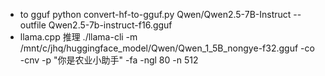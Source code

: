 * to gguf
    python convert-hf-to-gguf.py Qwen/Qwen2.5-7B-Instruct --outfile Qwen2.5-7b-instruct-f16.gguf
* llama.cpp 推理
    ./llama-cli -m /mnt/c/jhq/huggingface_model/Qwen/Qwen_1_5B_nongye-f32.gguf -co -cnv -p "你是农业小助手"  -fa -ngl 80 -n 512